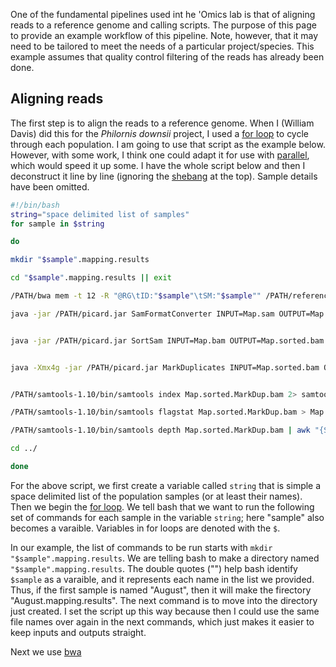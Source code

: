 One of the fundamental pipelines used int he 'Omics lab is that of aligning reads to a reference genome and calling scripts. The purpose of this page to provide an example workflow of this pipeline. Note, however, that it may need to be tailored to meet the needs of a particular project/species. This example assumes that quality control filtering of the reads has already been done.

## Aligning reads
The first step is to align the reads to a reference genome. When I (William Davis) did this for the *Philornis downsii* project, I used a [for loop](https://swcarpentry.github.io/shell-novice/05-loop/index.html) to cycle through each population. I am going to use that script as the example below. However, with some work, I think one could adapt it for use with [parallel](https://github.com/wjdavis90/Omics_lab_server/blob/main/tutorials/parallel_examples.md), which would speed it up some. I have the whole script below and then I deconstruct it line by line (ignoring the [shebang](https://en.wikipedia.org/wiki/Shebang_(Unix)) at the top). Sample details have been omitted.
```bash
#!/bin/bash
string="space delimited list of samples"
for sample in $string

do

mkdir "$sample".mapping.results

cd "$sample".mapping.results || exit

/PATH/bwa mem -t 12 -R "@RG\tID:"$sample"\tSM:"$sample"" /PATH/reference_genome.fasta <(cat /PATH/"$sample"/*_L*_1.fq.gz) <(cat /PATH/"$sample"/*_L*_2.fq.gz) > Map.sam 2> map_error.log

java -jar /PATH/picard.jar SamFormatConverter INPUT=Map.sam OUTPUT=Map.bam VALIDATION_STRINGENCY=SILENT 2> format_converter_error.log


java -jar /PATH/picard.jar SortSam INPUT=Map.bam OUTPUT=Map.sorted.bam SORT_ORDER=coordinate VALIDATION_STRINGENCY=SILENT 2> sort_error.log


java -Xmx4g -jar /PATH/picard.jar MarkDuplicates INPUT=Map.sorted.bam OUTPUT=Map.sorted.MarkDup.bam METRICS_FILE=DupMetrics ASSUME_SORTED=true VALIDATION_STRINGENCY=SILENT MAX_FILE_HANDLES_FOR_READ_ENDS_MAP=1000 2> mark_dups_error.log


/PATH/samtools-1.10/bin/samtools index Map.sorted.MarkDup.bam 2> samtools_index.log

/PATH/samtools-1.10/bin/samtools flagstat Map.sorted.MarkDup.bam > Map.sorted.MarkDup.bam.flagstat 2> samtools_flagstat_error.log

/PATH/samtools-1.10/bin/samtools depth Map.sorted.MarkDup.bam | awk "{SUM+=$3}END{print SUM/NR}" > Map.sorted.MarkDup.bam.depth.avg

cd ../

done
```
For the above script, we first create a variable called `string` that is simple a space delimited list of the population samples (or at least their names). Then we begin the [for loop](https://swcarpentry.github.io/shell-novice/05-loop/index.html). We tell bash that we want to run the following set of commands for each sample in the variable `string`; here "sample" also becomes a varaible. Variables in for loops are denoted with the `$`. 

In our example, the list of commands to be run starts with `mkdir "$sample".mapping.results`. We are telling bash to make a directory named `"$sample".mapping.results`. The double quotes ("") help bash identify `$sample` as a varaible, and it represents each name in the list we provided. Thus, if the first sample is named "August", then it will make the firectory "August.mapping.results". The next command is to move into the directory just created. I set the script up this way because then I could use the same file names over again in the next commands, which just makes it easier to keep inputs and outputs straight.

Next we use [bwa](http://bio-bwa.sourceforge.net/bwa.shtml)
